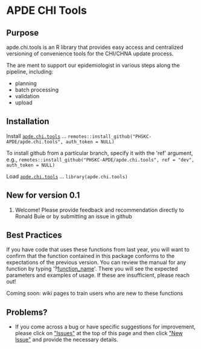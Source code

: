 # APDE CHI Tools

## Purpose

apde.chi.tools is an R library that provides easy access and centralized versioning of convenience tools for the CHI/CHNA update process.

The are ment to support our epidemiologist in various steps along the pipeline, including:

+ planning
+ batch processing
+ validation
+ upload

## Installation

Install [`apde.chi.tools`](https://github.com/PHSKC-APDE/apde.chi.tools) ... `remotes::install_github("PHSKC-APDE/apde.chi.tools", auth_token = NULL)`

To install github from a particular branch, specify it with the 'ref' argument, e.g., `remotes::install_github("PHSKC-APDE/apde.chi.tools", ref = "dev", auth_token = NULL)`

Load [`apde.chi.tools`](https://github.com/PHSKC-APDE/apde.chi.tools) ... `library(apde.chi.tools)`

## New for version 0.1
1. Welcome! Please provide feedback and recommendation directly to Ronald Buie or by submitting an issue in github


## Best Practices

If you have code that uses these functions from last year, you will want to confirm that the function contained in this package conforms to the expectations of the previous version. You can review the manual for any function by typing '?[function_name]()'. There you will see the expected parameters and examples of usage. If these are insufficient, please reach out!

Coming soon: wiki pages to train users who are new to these functions

## Problems?

-   If you come across a bug or have specific suggestions for improvement, please click on ["Issues"](https://github.com/PHSKC-APDE/apde.chi.tools/issues) at the top of this page and then click ["New Issue"](https://github.com/PHSKC-APDE/apde.chi.tools/issues/new/choose) and provide the necessary details.
